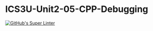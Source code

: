 # ICS3U-Unit2-05-CPP-Debugging

[![GitHub's Super Linter](https://github.com/dbcalitis/ICS3U-Unit2-05-CPP-Debugging/workflows/GitHub's%20Super%20Linter/badge.svg)](https://github.com/dbcalitis/ICS3U-Unit2-05-CPP-Debugging/actions)
